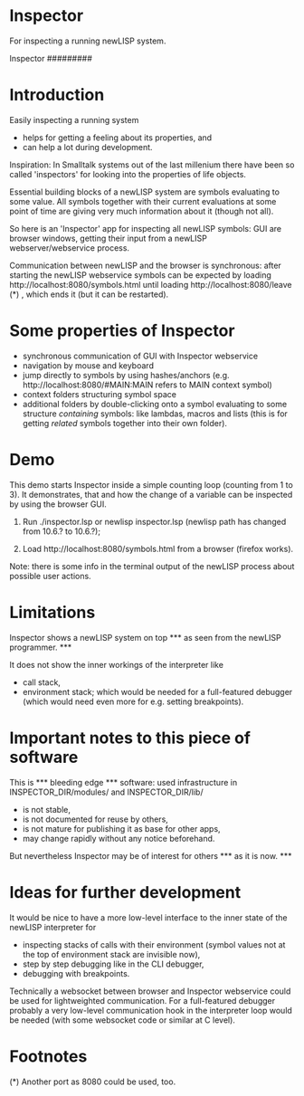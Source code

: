 # Inspector
For inspecting a running newLISP system.


Inspector
#########

Introduction
============

Easily inspecting a running system
- helps for getting a feeling about its properties, and
- can help a lot during development.

Inspiration:
In Smalltalk systems out of the last millenium there have been so called 'inspectors' for looking into the properties of life objects.

Essential building blocks of a newLISP system are symbols evaluating to some value. All symbols together with their current evaluations at some point of time are giving very much information about it (though not all).

So here is an 'Inspector' app for inspecting all newLISP symbols: GUI are browser windows, getting their input from a newLISP webserver/webservice process.

Communication between newLISP and the browser is synchronous: after starting the newLISP webservice symbols can be expected by loading
  http://localhost:8080/symbols.html
until loading
  http://localhost:8080/leave (*)
, which ends it (but it can be restarted).


Some properties of Inspector
============================

- synchronous communication of GUI with Inspector webservice
- navigation by mouse and keyboard
- jump directly to symbols by using hashes/anchors (e.g. http://localhost:8080/#MAIN:MAIN refers to MAIN context symbol)
- context folders structuring symbol space
- additional folders by double-clicking onto a symbol evaluating to some structure *containing* symbols: like lambdas, macros and lists (this is for getting *related* symbols together into their own folder).


Demo
====

This demo starts Inspector inside a simple counting loop (counting from 1 to 3). It demonstrates, that and how the change of a variable can be inspected by using the browser GUI.

1. Run
  ./inspector.lsp
or
  newlisp inspector.lsp
(newlisp path has changed from 10.6.? to 10.6.?);

2. Load
  http://localhost:8080/symbols.html
from a browser (firefox works).

Note: there is some info in the terminal output of the newLISP process about possible user actions.


Limitations
===========

Inspector shows a newLISP system on top
  *** as seen from the newLISP programmer. ***

It does not show the inner workings of the interpreter like
- call stack,
- environment stack;
which would be needed for a full-featured debugger (which would need even more for e.g. setting breakpoints).


Important notes to this piece of software
=========================================

This is *** bleeding edge *** software: used infrastructure in INSPECTOR_DIR/modules/ and INSPECTOR_DIR/lib/
- is not stable,
- is not documented for reuse by others,
- is not mature for publishing it as base for other apps,
- may change rapidly without any notice beforehand.

But nevertheless Inspector may be of interest for others
  *** as it is now. ***


Ideas for further development
=============================

It would be nice to have a more low-level interface to the inner state of the newLISP interpreter for
- inspecting stacks of calls with their environment (symbol values not at the top of environment stack are invisible now),
- step by step debugging like in the CLI debugger,
- debugging with breakpoints.

Technically a websocket between browser and Inspector webservice could be used for lightweighted communication.
For a full-featured debugger probably a very low-level communication hook in the interpreter loop would be needed (with some websocket code or similar at C level).


Footnotes
=========
(*) Another port as 8080 could be used, too.
